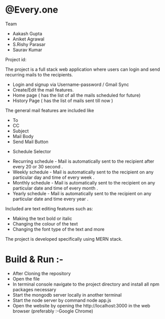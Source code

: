 # @Every.one
Team

- Aakash Gupta
- Aniket Agrawal
- S.Rishy Parasar
- Saurav Kumar

Project id:

The project is a full stack web application where users can login and send recurring mails to the recipients. 

- Login and signup via Username-password / Gmail Sync 
- Create/Edit the mail features. 
- Home page ( has the list of all the mails scheduled for future) 
- History Page ( has the list of mails sent till now ) 

The general mail features are included like 
- To 
- CC 
- Subject 
- Mail Body 
- Send Mail Button 
+ Schedule Selector 
 - Recurring schedule - Mail is automatically sent to the recipient after every 20 or 30 second .
 - Weekly schedule - Mail is automatically sent to the recipient on any particular day and time of every week .
 - Monthly schedule - Mail is automatically sent to the recipient on any particular date and time of every month .
 - Yearly schedule - Mail is automatically sent to the recipient on any particular date and time every year .

Included are text editing features such as:
- Making the text bold or italic 
- Changing the colour of the text 
- Changing the font type of the text and more

The project is developed specifically using MERN stack.

# Build & Run :- 
- After Cloning the repository 
- Open the file 
- In terminal console navigate to the project directory and install all npm packages necessary
- Start the mongodb server locally in another terminal
- Start the node server by command node app.js
- Open the website by opening the http://localhost:3000 in the web browser (preferably :-Google Chrome)
